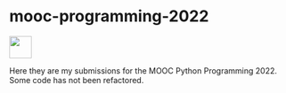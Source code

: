 # mooc-programming-2022

<img src="https://cdn.jsdelivr.net/gh/devicons/devicon/icons/python/python-original.svg" width="40" height="40" />

Here they are my submissions for the MOOC Python Programming 2022.
Some code has not been refactored. 
